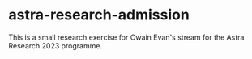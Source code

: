 # astra-research-admission
This is a small research exercise for Owain Evan's stream for the Astra Research 2023 programme.

